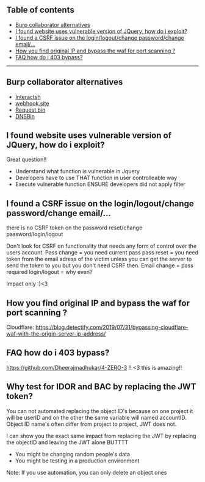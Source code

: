 ## Table of contents
- [Burp collaborator alternatives](#burp-collaborator-alternatives)
- [I found website uses vulnerable version of JQuery, how do i exploit?](#i-found-website-uses-vulnerable-version-of-jquery-how-do-i-exploit)
- [I found a CSRF issue on the login/logout/change password/change email/...](#i-found-a-csrf-issue-on-the-loginlogoutchange-passwordchange-email)
- [How you find original IP and bypass the waf for port scanning ?](#how-you-find-original-ip-and-bypass-the-waf-for-port-scanning-)
- [FAQ how do i 403 bypass?](#faq-how-do-i-403-bypass)

-----

## Burp collaborator alternatives
- [Interactsh](https://t.co/nqFoFQxa8W?amp=1)
- [webhook.site](https://webhook.site)
- [Request bin](https://requestbin.com/)
- [DNSBin](https://github.com/ettic-team/dnsbin)

## I found website uses vulnerable version of JQuery, how do i exploit?

Great question!! 
- Understand what function is vulnerable in Jquery
- Developers have to use THAT function in user controlleable way
- Execute vulnerable function ENSURE developers did not apply filter

## I found a CSRF issue on the login/logout/change password/change email/... 

there is no CSRF token on the password reset/change password/login/logout

Don't look for CSRF on functionality that needs any form of control over the users account.
Pass change = you need current pass
pass reset = you need token from the email adress of the victim unless you can get the server to send the token to you but you don't need CSRF then.
Email change = pass required
login/logout = why even?  
 
Impact only :)<3

## How you find original IP and bypass the waf for port scanning ?
Cloudflare: https://blog.detectify.com/2019/07/31/bypassing-cloudflare-waf-with-the-origin-server-ip-address/

## FAQ how do i 403 bypass? 
https://github.com/Dheerajmadhukar/4-ZERO-3 !! <3 this is amazing!!

## Why test for IDOR and BAC by replacing the JWT token?
You can not automated replacing the object ID's because on one project it will be userID and on the other the same variable will named accountID. Object ID name's often differ from project to project, JWT does not.

I can show you the exact same impact from replacing the JWT by replacing the objectID and leaving the JWT alone BUTTTT

- You might be changing random people's data
- You might be testing in a production environment

Note: If you use automation, you can only delete an object ones
